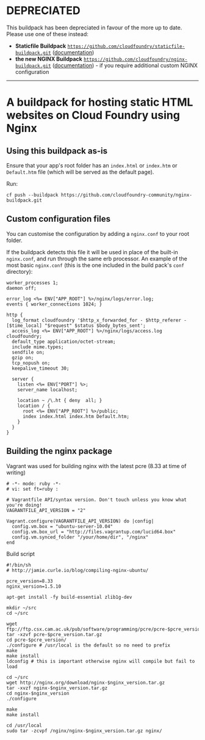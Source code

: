 # DEPRECIATED

This buildpack has been depreciated in favour of the more up to date.
Please use one of these instead:
- **Staticfile Buildpack** [`https://github.com/cloudfoundry/staticfile-buildpack.git`](https://github.com/cloudfoundry/staticfile-buildpack) ([documentation](https://docs.cloudfoundry.org/buildpacks/staticfile/index.html))
- **the new NGINX Buildpack** [`https://github.com/cloudfoundry/nginx-buildpack.git`](https://github.com/cloudfoundry/nginx-buildpack.git) ([documentation](https://docs.cloudfoundry.org/buildpacks/nginx/index.html)) - if you require additional custom NGINX configuration

---

# A buildpack for hosting static HTML websites on Cloud Foundry using Nginx


## Using this buildpack as-is

Ensure that your app's root folder has an `index.html` or `index.htm` or `Default.htm` file (which will be served as the default page).

Run:

```
cf push --buildpack https://github.com/cloudfoundry-community/nginx-buildpack.git
```

## Custom configuration files

You can customise the configuration by adding a `nginx.conf` to your root folder.

If the buildpack detects this file it will be used in place of the built-in `nginx.conf`, and run through the
same erb processor.  An example of the most basic `nginx.conf` (this is the one included in the build pack's `conf` directory):

```
worker_processes 1;
daemon off;

error_log <%= ENV["APP_ROOT"] %>/nginx/logs/error.log;
events { worker_connections 1024; }

http {
  log_format cloudfoundry '$http_x_forwarded_for - $http_referer - [$time_local] "$request" $status $body_bytes_sent';
  access_log <%= ENV["APP_ROOT"] %>/nginx/logs/access.log cloudfoundry;
  default_type application/octet-stream;
  include mime.types;
  sendfile on;
  gzip on;
  tcp_nopush on;
  keepalive_timeout 30;

  server {
    listen <%= ENV["PORT"] %>;
    server_name localhost;

    location ~ /\.ht { deny  all; }
    location / {
      root <%= ENV["APP_ROOT"] %>/public;
      index index.html index.htm Default.htm;
    }
  }
}
```

## Building the nginx package

Vagrant was used for building nginx with the latest pcre (8.33 at time of writing)

```
# -*- mode: ruby -*-
# vi: set ft=ruby :

# Vagrantfile API/syntax version. Don't touch unless you know what you're doing!
VAGRANTFILE_API_VERSION = "2"

Vagrant.configure(VAGRANTFILE_API_VERSION) do |config|
  config.vm.box = "ubuntu-server-10.04"
  config.vm.box_url = "http://files.vagrantup.com/lucid64.box"
  config.vm.synced_folder "/your/home/dir", "/nginx"
end
```

Build script

```
#!/bin/sh
# http://jamie.curle.io/blog/compiling-nginx-ubuntu/

pcre_version=8.33
nginx_version=1.5.10

apt-get install -fy build-essential zlib1g-dev

mkdir ~/src
cd ~/src

wget ftp://ftp.csx.cam.ac.uk/pub/software/programming/pcre/pcre-$pcre_version.tar.gz
tar -xzvf pcre-$pcre_version.tar.gz
cd pcre-$pcre_version/
./configure # /usr/local is the default so no need to prefix
make
make install
ldconfig # this is important otherwise nginx will compile but fail to load

cd ~/src
wget http://nginx.org/download/nginx-$nginx_version.tar.gz
tar -xvzf nginx-$nginx_version.tar.gz 
cd nginx-$nginx_version
./configure

make 
make install

cd /usr/local
sudo tar -zcvpf /nginx/nginx-$nginx_version.tar.gz nginx/
```
